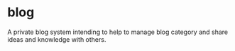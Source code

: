# blog
A private blog system intending to help to manage blog category and share ideas and knowledge with others.

